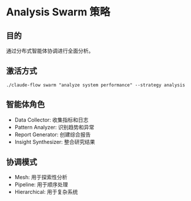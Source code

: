 # Analysis Swarm 策略

## 目的
通过分布式智能体协调进行全面分析。

## 激活方式
`./claude-flow swarm "analyze system performance" --strategy analysis`

## 智能体角色
- Data Collector: 收集指标和日志
- Pattern Analyzer: 识别趋势和异常
- Report Generator: 创建综合报告
- Insight Synthesizer: 整合研究结果

## 协调模式
- Mesh: 用于探索性分析
- Pipeline: 用于顺序处理
- Hierarchical: 用于复杂系统
